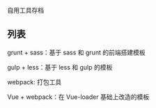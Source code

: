 自用工具存档

## 列表

grunt + sass：基于 sass 和 grunt 的前端搭建模板

gulp + less：基于 less 和 gulp 的模板

webpack: 打包工具

Vue + webpack：在 Vue-loader 基础上改造的模板